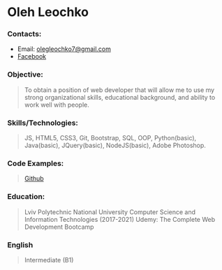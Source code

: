 # Oleh Leochko
### Contacts:
+ Email: olegleochko7@gmail.com
+ [Facebook](https://www.facebook.com/profile.php?id=100018079842805)
### Objective:
> To obtain a position of web developer that will allow me to use my strong organizational skills, educational background, and ability to work well with people.
### Skills/Technologies:
> JS, HTML5, CSS3, Git, Bootstrap, SQL, OOP, Python(basic), Java(basic), JQuery(basic), NodeJS(basic), Adobe Photoshop.
### Code Examples:
> [Github](https://github.com/OlehLeochko?tab=repositories)
### Education:
> Lviv Polytechnic National University Computer Science and Information
Technologies (2017-2021)
> Udemy: The Complete Web Development Bootcamp
### English
>Intermediate (B1)
